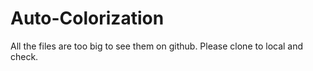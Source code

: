 # Auto-Colorization

All the files are too big to see them on github. Please clone to local and check.
